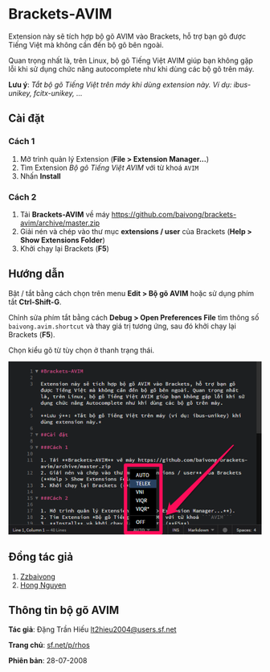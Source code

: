 # Brackets-AVIM

Extension này sẽ tích hợp bộ gõ AVIM vào Brackets, hỗ trợ bạn gõ được Tiếng Việt mà không cần đến bộ gõ bên ngoài.

Quan trọng nhất là, trên Linux, bộ gõ Tiếng Việt AVIM giúp bạn không gặp lỗi khi sử dụng chức năng autocomplete như khi dùng các bộ gõ trên máy.

**Lưu ý**: *Tắt bộ gõ Tiếng Việt trên máy khi dùng extension này. Ví dụ: ibus-unikey, fcitx-unikey, ...*

## Cài đặt

### Cách 1

1. Mở trình quản lý Extension (**File > Extension Manager...**)
2. Tìm Extension *Bộ gõ Tiếng Việt AVIM* với từ khoá `AVIM`
3. Nhấn **Install**

### Cách 2

1. Tải **Brackets-AVIM** về máy https://github.com/baivong/brackets-avim/archive/master.zip
2. Giải nén và chép vào thư mục **extensions / user** của Brackets (**Help > Show Extensions Folder**)
3. Khởi chạy lại Brackets (**F5**)

## Hướng dẫn

Bật / tắt bằng cách chọn trên menu **Edit > Bộ gõ AVIM** hoặc sử dụng phím tắt **Ctrl-Shift-G**.

Chỉnh sửa phím tắt bằng cách **Debug > Open Preferences File** tìm thông số `baivong.avim.shortcut` và thay giá trị tương ứng, sau đó khởi chạy lại Brackets (**F5**).


Chọn kiểu gõ từ tùy chọn ở thanh trạng thái.

![Chọn kiểu gõ Tiếng Việt trong Brackets](screenshot.png)

## Đồng tác giả

1. [Zzbaivong](https://github.com/baivong)
2. [Hong Nguyen](https://github.com/nghong)

## Thông tin bộ gõ AVIM

**Tác giả**: Đặng Trần Hiếu <lt2hieu2004@users.sf.net>

**Trang chủ**: [sf.net/p/rhos](https://sourceforge.net/projects/rhos/)

**Phiên bản**: 28-07-2008
